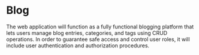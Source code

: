 # Blog
The web application will function as a fully functional blogging platform that lets users manage blog entries, categories, and tags using CRUD operations. In order to guarantee safe access and control user roles, it will include user authentication and authorization procedures. 

